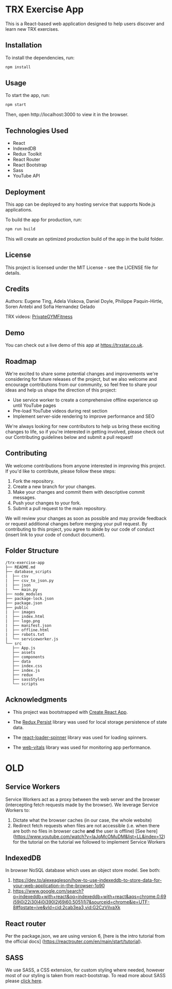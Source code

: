 # TRX Exercise App
This is a React-based web application designed to help users discover and learn new TRX exercises.

## Installation
To install the dependencies, run:

```bash
npm install
```
## Usage
To start the app, run:

```bash
npm start
```
Then, open http://localhost:3000 to view it in the browser.

## Technologies Used
- React
- IndexedDB
- Redux Toolkit
- React Router
- React Bootstrap
- Sass
- YouTube API

## Deployment
This app can be deployed to any hosting service that supports Node.js applications.

To build the app for production, run:

```bash
npm run build
```
This will create an optimized production build of the app in the build folder.


## License
This project is licensed under the MIT License - see the LICENSE file for details.

## Credits
Authors: Eugene Ting, Adela Viskova, Daniel Doyle, Philippe Paquin-Hirtle, Soren Antebi and Sofia Hernandez Gelado 

TRX videos: [PrivateGYMFitness](https://www.youtube.com/@PrivateGYMFitness)

## Demo
You can check out a live demo of this app at https://trxstar.co.uk.

## Roadmap
We're excited to share some potential changes and improvements we're considering for future releases of the project, but we also welcome and encourage contributions from our community, so feel free to share your ideas and help us shape the direction of this project:

- Use service worker to create a comprehensive offline experience up until YouTube pages
- Pre-load YouTube videos during rest section
- Implement server-side rendering to improve performance and SEO

We're always looking for new contributors to help us bring these exciting changes to life, so if you're interested in getting involved, please check out our Contributing guidelines below and submit a pull request!

## Contributing
We welcome contributions from anyone interested in improving this project. If you'd like to contribute, please follow these steps:

1. Fork the repository.
2. Create a new branch for your changes.
3. Make your changes and commit them with descriptive commit messages.
4. Push your changes to your fork.
5. Submit a pull request to the main repository.

We will review your changes as soon as possible and may provide feedback or request additional changes before merging your pull request. By contributing to this project, you agree to abide by our code of conduct (insert link to your code of conduct document).

## Folder Structure
```
/trx-exercise-app
├── README.md
├── database_scripts
|  ├── csv
|  ├── csv_to_json.py
|  ├── json
|  └── main.py
├── node_modules
├── package-lock.json
├── package.json
├── public
|  ├── images
|  ├── index.html
|  ├── logo.png
|  ├── manifest.json
|  ├── offline.html
|  ├── robots.txt
|  └── serviceworker.js
└── src
   ├── App.js
   ├── assets
   ├── components
   ├── data
   ├── index.css
   ├── index.js
   ├── redux
   ├── sassStyles
   └── scripts
```

## Acknowledgments
-  This project was bootstrapped with [Create React App](https://create-react-app.dev/).

-  The [Redux Persist](https://github.com/rt2zz/redux-persist) library was used for local storage persistence of state data.

-  The [react-loader-spinner](https://github.com/mhnpd/react-loader-spinner) library was used for loading spinners.

-  The [web-vitals](https://github.com/GoogleChrome/web-vitals) library was used for monitoring app performance.


# OLD

## Service Workers
Service Workers act as a proxy between the web server and the browser (intercepting fetch requests made by the browser). We leverage Service Workers to:
1) Dictate what the browser caches (in our case, the whole website)
2) Redirect fetch requests when files are not accessible (i.e. when there are both no files in browser cache __and__ the user is offline)
[See here] (https://www.youtube.com/watch?v=IaJqMcOMuDM&list=LL&index=12) for the tutorial on the tutorial we followed to implement Service Workers

## IndexedDB
In browser NoSQL database which uses an object store model.
See both:
1) https://dev.to/alexeagleson/how-to-use-indexeddb-to-store-data-for-your-web-application-in-the-browser-1o90
2) https://www.google.com/search?q=indexeddb+with+react&oq=indexeddb+with+react&aqs=chrome.0.69i59j0i22i30l4j0i390l2j69i60.5051j1j7&sourceid=chrome&ie=UTF-8#fpstate=ive&vld=cid:2cab3ea3,vid:G2CzVilvaXk

## React router
Per the package.json, we are using version 6, [here is the intro tutorial from the official docs] (https://reactrouter.com/en/main/start/tutorial).

## SASS
We use SASS, a CSS extension, for custom styling where needed, however most of our styling is taken from react-bootstrap. To read more about SASS please [click here](https://sass-lang.com/guide).